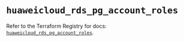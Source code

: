 # `huaweicloud_rds_pg_account_roles`

Refer to the Terraform Registry for docs: [`huaweicloud_rds_pg_account_roles`](https://registry.terraform.io/providers/huaweicloud/huaweicloud/1.71.1/docs/resources/rds_pg_account_roles).
